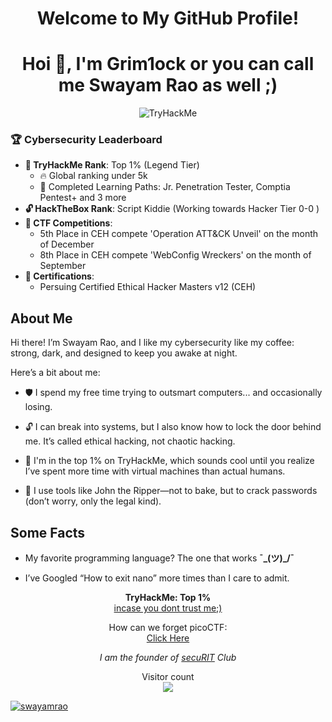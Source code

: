 <h1 align="center">Welcome to My GitHub Profile!</h1>
<h1 align="center">Hoi 👋, I'm Grim1ock or you can call me Swayam Rao as well ;)</h1>

<p align="center">
  
  <img src="https://tryhackme-badges.s3.amazonaws.com/Grim1ock.png" alt="TryHackMe">
</p>

### 🏆 Cybersecurity Leaderboard
- **🌟 TryHackMe Rank**: Top 1% (Legend Tier)
  - 🔥 Global ranking under 5k
  - 🧠 Completed Learning Paths: Jr. Penetration Tester, Comptia Pentest+ and 3 more
- **🔓 HackTheBox Rank**: Script Kiddie (Working towards Hacker Tier 0-0 )
- **🥇 CTF Competitions**: 
  - 5th Place in CEH compete 'Operation ATT&CK Unveil' on the month of December
  - 8th Place in CEH compete 'WebConfig Wreckers' on the month of September
- **📜 Certifications**:
  - Persuing Certified Ethical Hacker Masters v12 (CEH)

## About Me

Hi there! I’m Swayam Rao, and I like my cybersecurity like my coffee: strong, dark, and designed to keep you awake at night.

Here’s a bit about me:
- 🛡️ I spend my free time trying to outsmart computers... and occasionally losing.

- 🔓 I can break into systems, but I also know how to lock the door behind me. It’s called ethical hacking, not chaotic hacking.

- 🧠 I'm in the top 1% on TryHackMe, which sounds cool until you realize I’ve spent more time with virtual machines than actual humans.

- 🔧 I use tools like John the Ripper—not to bake, but to crack passwords (don’t worry, only the legal kind).

## Some Facts

- My favorite programming language? The one that works  **¯\_(ツ)_/¯**

- I’ve Googled “How to exit nano” more times than I care to admit.

<p align="center">
  <strong>TryHackMe: Top 1% </strong><br>
  <a href="https://tryhackme.com/p/Grim1ock">incase you dont trust me;)</a>
</p>

<p align="center">
  How can we forget picoCTF: <br>
  <a href="https://play.picoctf.org/users/GRIMLOCK">Click Here</a>
</p>

<p align="center">
  <em>I am the founder of <a href="https://securit.club">secuRIT</a> Club</em>
</p>

<p align="center"> 
  Visitor count<br>
  <img src="https://profile-counter.glitch.me/swayamrao/count.svg" />
</p>

<p align="left"> <a href="https://github.com/ryo-ma/github-profile-trophy&theme=onedark"><img src="https://github-profile-trophy.vercel.app/?username=swayamrao" alt="swayamrao" /></a> </p>
